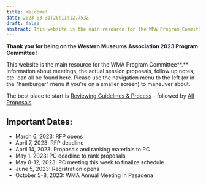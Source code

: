 ```yaml
---
title: Welcome!
date: 2023-03-31T20:11:12.753Z
draft: false
abstract: This website is the main resource for the WMA Program Committee.
---
```

**Thank you for being on the Western Museums Association 2023 Program Committee!** 

This website is the main resource for the WMA Program Committee**.** Information about meetings, the actual session proposals, follow up notes, etc. can all be found here. Please use the navigation menu to the left (or in the "hamburger" menu if you're on a smaller screen) to maneuver about.

The best place to start is [Reviewing Guidelines & Process](https://pc.westmuse.org/pc-materials/) - followed by [All Proposals](/proposals/).

## Important Dates:

* March 6, 2023: RFP opens
* April 7, 2023: RFP deadline
* April 14, 2023: Proposals and ranking materials to PC
* May 1. 2023: PC deadline to rank proposals
* May 8-12, 2023: PC meeting this week to finalize schedule
* June 5, 2023: Registration opens
* October 5-8, 2023: WMA Annual Meeting in Pasadena